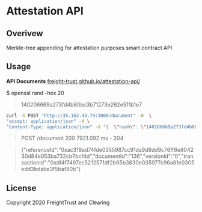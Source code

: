 # Attestation API



## Overivew

Merkle-tree appending for attestation purposes smart contract API

## Usage

**API Documents** [freight-trust.github.io/attestation-api/](https://freight-trust.github.io/attestation-api/)

$ openssl rand -hex 20
> 140206669a273fd4b80bc3b71273e262e511b1e7

```bash
curl -X POST "http://35.162.43.79:3000/document" -H  \
"accept: application/json" -H \
"Content-Type: application/json" -d "{  \"hash\": \"140206669a273fd4b80bc3b71273e262e511b1e7\",  \"description\": \"This is first version of the document\"}"
```

> POST /document 200 7921.092 ms - 204

> {"referenceId":"0xac319ad74fde0355987cc91da9d8dd9c76ff6e804230d84e053ba732cb7bcf4d","documentId":"136","versionId":"0","transactionId":"0xdf4f7497ec5212571df2b65b3830e035977c96a81e0305edd3bdabe3f5baf80b"}

## License 

Copyright 2020 FreightTrust and Clearing

